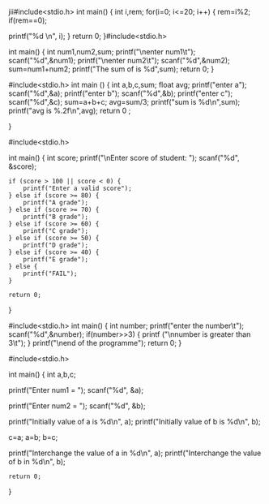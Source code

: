 jii#include<stdio.h>
int main()
{
int i,rem;
for(i=0; i<=20; i++)
{
 rem=i%2;
 if(rem==0);
 
 printf("%d \n", i);
} 
return 0;
}#include<stdio.h>

int main()
{
    int num1,num2,sum;
    printf("\nenter num1\t");
    scanf("%d",&num1);
    printf("\nenter num2\t");
    scanf("%d",&num2);
    sum=num1+num2;
    printf("The sum of is %d",sum);
    return 0;
}


#include<stdio.h>
int main ()
{
    int a,b,c,sum;
    float avg;
    printf("enter a");
    scanf("%d",&a);
    printf("enter b");
    scanf("%d",&b);
    printf("enter c");
    scanf("%d",&c);
    sum=a+b+c;
    avg=sum/3;
    printf("sum is %d\n",sum);
    printf("avg is %.2f\n",avg);
    return 0 ;

}

#include<stdio.h>

int main() {
    int score;
    printf("\nEnter score of student: ");
    scanf("%d", &score);
    
    if (score > 100 || score < 0) {
        printf("Enter a valid score");
    } else if (score >= 80) {
        printf("A grade");
    } else if (score >= 70) {
        printf("B grade");
    } else if (score >= 60) {
        printf("C grade");
    } else if (score >= 50) {
        printf("D grade");
    } else if (score >= 40) {
        printf("E grade");
    } else {
        printf("FAIL");
    }

    return 0;      
}

#include<stdio.h>
int main()
{
    int number;
    printf("enter the number\t");
    scanf("%d",&number);
    if(number>>3)
       {
          printf ("\nnumber is greater            than 3\t");
       }
       printf("\nend of the programme");
    return 0;
}    




#include<stdio.h>

int main()
 {
    int a,b,c;
  
  printf("Enter num1 = ");
  scanf("%d", &a);

  printf("Enter num2 = ");
  scanf("%d", &b);

  printf("Initially value of a is %d\n", a);
  printf("Initially value of b is %d\n", b);

  c=a;
  a=b;
  b=c;

  printf("Interchange the value of a in %d\n", a);
  printf("Interchange the value of b in %d\n", b);
      
      
    
    return 0;
 }